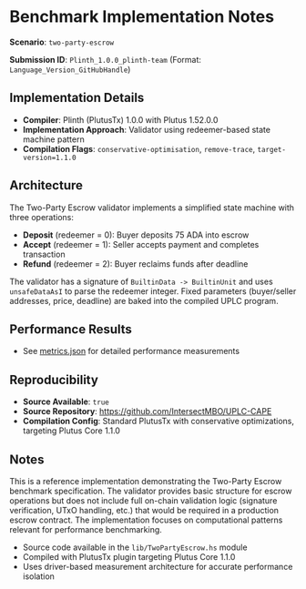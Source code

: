 # Benchmark Implementation Notes

**Scenario**: `two-party-escrow`

**Submission ID**: `Plinth_1.0.0_plinth-team` (Format: `Language_Version_GitHubHandle`)

## Implementation Details

- **Compiler**: Plinth (PlutusTx) 1.0.0 with Plutus 1.52.0.0
- **Implementation Approach**: Validator using redeemer-based state machine pattern
- **Compilation Flags**: `conservative-optimisation`, `remove-trace`, `target-version=1.1.0`

## Architecture

The Two-Party Escrow validator implements a simplified state machine with three operations:

- **Deposit** (redeemer = 0): Buyer deposits 75 ADA into escrow
- **Accept** (redeemer = 1): Seller accepts payment and completes transaction
- **Refund** (redeemer = 2): Buyer reclaims funds after deadline

The validator has a signature of `BuiltinData -> BuiltinUnit` and uses `unsafeDataAsI` to parse the redeemer integer. Fixed parameters (buyer/seller addresses, price, deadline) are baked into the compiled UPLC program.

## Performance Results

- See [metrics.json](metrics.json) for detailed performance measurements

## Reproducibility

- **Source Available**: `true`
- **Source Repository**: https://github.com/IntersectMBO/UPLC-CAPE
- **Compilation Config**: Standard PlutusTx with conservative optimizations, targeting Plutus Core 1.1.0

## Notes

This is a reference implementation demonstrating the Two-Party Escrow benchmark specification. The validator provides basic structure for escrow operations but does not include full on-chain validation logic (signature verification, UTxO handling, etc.) that would be required in a production escrow contract. The implementation focuses on computational patterns relevant for performance benchmarking.

- Source code available in the `lib/TwoPartyEscrow.hs` module
- Compiled with PlutusTx plugin targeting Plutus Core 1.1.0
- Uses driver-based measurement architecture for accurate performance isolation
